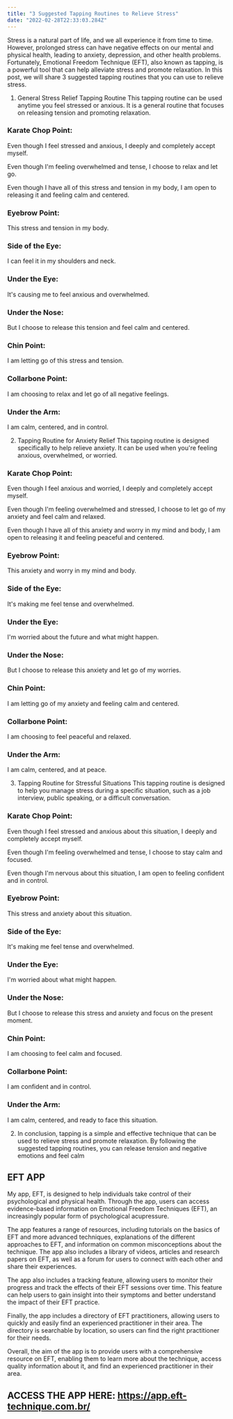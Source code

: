 ```yaml
---
title: "3 Suggested Tapping Routines to Relieve Stress"
date: "2022-02-28T22:33:03.284Z"
---
```


Stress is a natural part of life, and we all experience it from time to time. However, prolonged stress can have negative effects on our mental and physical health, leading to anxiety, depression, and other health problems. Fortunately, Emotional Freedom Technique (EFT), also known as tapping, is a powerful tool that can help alleviate stress and promote relaxation. In this post, we will share 3 suggested tapping routines that you can use to relieve stress.

1. General Stress Relief Tapping Routine
   This tapping routine can be used anytime you feel stressed or anxious. It is a general routine that focuses on releasing tension and promoting relaxation.

### Karate Chop Point:

Even though I feel stressed and anxious, I deeply and completely accept myself.

Even though I'm feeling overwhelmed and tense, I choose to relax and let go.

Even though I have all of this stress and tension in my body, I am open to releasing it and feeling calm and centered.

### Eyebrow Point:

This stress and tension in my body.

### Side of the Eye:

I can feel it in my shoulders and neck.

### Under the Eye:

It's causing me to feel anxious and overwhelmed.

### Under the Nose:

But I choose to release this tension and feel calm and centered.

### Chin Point:

I am letting go of this stress and tension.

### Collarbone Point:

I am choosing to relax and let go of all negative feelings.

### Under the Arm:

I am calm, centered, and in control.

2. Tapping Routine for Anxiety Relief
   This tapping routine is designed specifically to help relieve anxiety. It can be used when you're feeling anxious, overwhelmed, or worried.

### Karate Chop Point:

Even though I feel anxious and worried, I deeply and completely accept myself.

Even though I'm feeling overwhelmed and stressed, I choose to let go of my anxiety and feel calm and relaxed.

Even though I have all of this anxiety and worry in my mind and body, I am open to releasing it and feeling peaceful and centered.

### Eyebrow Point:

This anxiety and worry in my mind and body.

### Side of the Eye:

It's making me feel tense and overwhelmed.

### Under the Eye:

I'm worried about the future and what might happen.

### Under the Nose:

But I choose to release this anxiety and let go of my worries.

### Chin Point:

I am letting go of my anxiety and feeling calm and centered.

### Collarbone Point:

I am choosing to feel peaceful and relaxed.

### Under the Arm:

I am calm, centered, and at peace.

3. Tapping Routine for Stressful Situations
   This tapping routine is designed to help you manage stress during a specific situation, such as a job interview, public speaking, or a difficult conversation.

### Karate Chop Point:

Even though I feel stressed and anxious about this situation, I deeply and completely accept myself.

Even though I'm feeling overwhelmed and tense, I choose to stay calm and focused.

Even though I'm nervous about this situation, I am open to feeling confident and in control.

### Eyebrow Point:

This stress and anxiety about this situation.

### Side of the Eye:

It's making me feel tense and overwhelmed.

### Under the Eye:

I'm worried about what might happen.

### Under the Nose:

But I choose to release this stress and anxiety and focus on the present moment.

### Chin Point:

I am choosing to feel calm and focused.

### Collarbone Point:

I am confident and in control.

### Under the Arm:

I am calm, centered, and ready to face this situation.

2. In conclusion, tapping is a simple and effective technique that can be used to relieve stress and promote relaxation. By following the suggested tapping routines, you can release tension and negative emotions and feel calm

## EFT APP

My app, EFT, is designed to help individuals take control of their psychological and physical health. Through the app, users can access evidence-based information on Emotional Freedom Techniques (EFT), an increasingly popular form of psychological acupressure.

The app features a range of resources, including tutorials on the basics of EFT and more advanced techniques, explanations of the different approaches to EFT, and information on common misconceptions about the technique. The app also includes a library of videos, articles and research papers on EFT, as well as a forum for users to connect with each other and share their experiences.

The app also includes a tracking feature, allowing users to monitor their progress and track the effects of their EFT sessions over time. This feature can help users to gain insight into their symptoms and better understand the impact of their EFT practice.

Finally, the app includes a directory of EFT practitioners, allowing users to quickly and easily find an experienced practitioner in their area. The directory is searchable by location, so users can find the right practitioner for their needs.

Overall, the aim of the app is to provide users with a comprehensive resource on EFT, enabling them to learn more about the technique, access quality information about it, and find an experienced practitioner in their area.

## ACCESS THE APP HERE: https://app.eft-technique.com.br/
